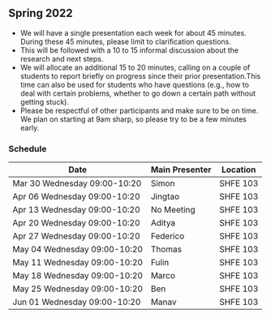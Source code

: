 ## Spring 2022

- We will have a single presentation each week for about 45 minutes. During these 45 minutes, please limit to clarification questions.
- This will be followed with a 10 to 15 informal discussion about the research and next steps. 
- We will allocate an additional 15 to 20 minutes, calling on a couple of students to report briefly on progress since their prior presentation.This time can also be used for students who have questions (e.g., how to deal with certain problems, whether to go down a certain path without getting stuck).
- Please be respectful of other participants and make sure to be on time. We plan on starting at 9am sharp, so please try to be a few minutes early.

### Schedule

| Date                        | Main Presenter | Location |
|-----------------------------|----------------|----------|
| Mar 30 Wednesday 09:00-10:20| Simon          | SHFE 103 |
| Apr 06 Wednesday 09:00-10:20| Jingtao        | SHFE 103 |
| Apr 13 Wednesday 09:00-10:20| No Meeting     | SHFE 103 |
| Apr 20 Wednesday 09:00-10:20| Aditya         | SHFE 103 |
| Apr 27 Wednesday 09:00-10:20| Federico       | SHFE 103 |
| May 04 Wednesday 09:00-10:20| Thomas         | SHFE 103 |
| May 11 Wednesday 09:00-10:20| Fulin          | SHFE 103 |
| May 18 Wednesday 09:00-10:20| Marco          | SHFE 103 |
| May 25 Wednesday 09:00-10:20| Ben            | SHFE 103 |
| Jun 01 Wednesday 09:00-10:20| Manav          | SHFE 103 |

